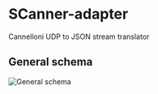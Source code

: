 # SCanner-adapter
Cannelloni UDP to JSON stream translator

## General schema
![General schema]("img/general-schema.png")